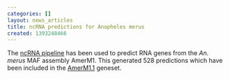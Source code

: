 ```yaml
---
categories: []
layout: news_articles
title: ncRNA predictions for Anopheles merus
created: 1393248466
---
```

The <a href="/info/genome/genebuild/ncrna.html">ncRNA pipeline</a> has been used to predict RNA genes from the <em>An. merus</em> MAF assembly AmerM1. This generated 528 predictions which have been included in the <a href="/organisms/anopheles-merus/maf/AmerM1.1">AmerM1.1</a> geneset.
